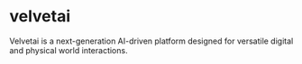 # velvetai
Velvetai is a next-generation AI-driven platform designed for versatile digital and physical world interactions.
